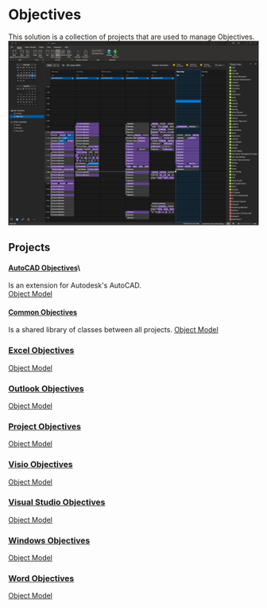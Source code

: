 # Objectives

This solution is a collection of projects that are used to manage Objectives.
![Outlook Calendar View](./OutlookObjectives/Docs/ObjectivesCalendar.png "Outlook Calendar view")

## Projects
#### [AutoCAD Objectives](./AutoCADObjectives/Docs/README.md)\
Is an extension for Autodesk's AutoCAD.  
[Object Model](./AutoCADObjectives/Docs/ObjectModel.md)
#### [Common Objectives](./CommonObjectives/Docs/README.md)  
Is a shared library of classes between all projects. 
[Object Model](./CommonObjectives/Docs/ObjectModel.md)
### [Excel Objectives](./ExcelObjectives/Docs/README.md)  
[Object Model](./ExcelObjectives/Docs/ObjectModel.md)
### [Outlook Objectives](./OutlookObjectives/Docs/README.md)  
[Object Model](./OutlookObjectives/Docs/ObjectModel.md)
### [Project Objectives](./ProjectObjectives/Docs/README.md)  
[Object Model](./ProjectObjectives/Docs/ObjectModel.md)
### [Visio Objectives](./VisioObjectives/Docs/README.md)  
[Object Model](./VisioObjectives/Docs/ObjectModel.md)
### [Visual Studio Objectives](./VisualStudioObjectives/Docs/README.md)  
[Object Model](./VisualStudioObjectives/Docs/ObjectModel.md)
### [Windows Objectives](./WindowsObjectives/Docs/README.md)  
[Object Model](./WindowsObjectives/Docs/ObjectModel.md)
### [Word Objectives](./WordObjectives/Docs/README.md)  
[Object Model](./WordObjectives/Docs/ObjectModel.md)

